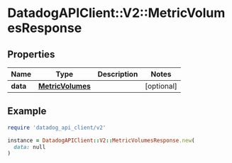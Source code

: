 # DatadogAPIClient::V2::MetricVolumesResponse

## Properties

| Name     | Type                                  | Description | Notes      |
| -------- | ------------------------------------- | ----------- | ---------- |
| **data** | [**MetricVolumes**](MetricVolumes.md) |             | [optional] |

## Example

```ruby
require 'datadog_api_client/v2'

instance = DatadogAPIClient::V2::MetricVolumesResponse.new(
  data: null
)
```
